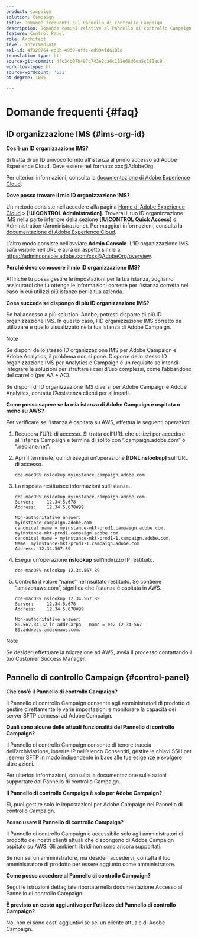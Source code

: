 ```yaml
---
product: campaign
solution: Campaign
title: Domande frequenti sul Pannello di controllo Campaign
description: Domande comuni relative al Pannello di controllo Campaign
feature: Control Panel
role: Architect
level: Intermediate
exl-id: 4f329764-ed8b-4939-affc-ed994fd6101d
translation-type: ht
source-git-commit: 4fc34b07b497c743e2ca6c182e68d6ea5c180ac9
workflow-type: ht
source-wordcount: '631'
ht-degree: 100%

---
```


# Domande frequenti {#faq}

## ID organizzazione IMS {#ims-org-id}

**Cos’è un ID organizzazione IMS?**

Si tratta di un ID univoco fornito all’istanza al primo accesso ad Adobe Experience Cloud. Deve essere nel formato: xxx@AdobeOrg.

Per ulteriori informazioni, consulta la [documentazione di Adobe Experience Cloud](https://marketing.adobe.com/resources/help/it_IT/mcloud/organizations.html).

**Dove posso trovare il mio ID organizzazione IMS?**

Un metodo consiste nell’accedere alla pagina [Home di Adobe Experience Cloud](https://experiencecloud.adobe.com/) > **[!UICONTROL Administration]**. Troverai il tuo ID organizzazione IMS nella parte inferiore della sezione **[!UICONTROL Quick Access]** di Administration (Amministrazione). Per maggiori informazioni, consulta la [documentazione di Adobe Experience Cloud](https://marketing.adobe.com/resources/help/it_IT/mcloud/organizations.html).

L’altro modo consiste nell’avviare **Admin Console**. L’ID organizzazione IMS sarà visibile nell’URL e avrà un aspetto simile a: https://adminconsole.adobe.com/xxx@AdobeOrg/overview.

**Perché devo conoscere il mio ID organizzazione IMS?**

Affinché tu possa gestire le impostazioni per la tua istanza, vogliamo assicurarci che tu ottenga le informazioni corrette per l’istanza corretta nel caso in cui utilizzi più istanze per la tua azienda.

**Cosa succede se dispongo di più ID organizzazione IMS?**

Se hai accesso a più soluzioni Adobe, potresti disporre di più ID organizzazione IMS. In questo caso, l’ID organizzazione IMS corretto da utilizzare è quello visualizzato nella tua istanza di Adobe Campaign.

>[!NOTE]
>
>Se disponi dello stesso ID organizzazione IMS per Adobe Campaign e Adobe Analytics, il problema non si pone. Disporre dello stesso ID organizzazione IMS per Analytics e Campaign è un requisito se intendi integrare le soluzioni per sfruttare i casi d’uso complessi, come l’abbandono del carrello (per AA + AC).
>
>Se disponi di ID organizzazione IMS diversi per Adobe Campaign e Adobe Analytics, contatta l’Assistenza clienti per allinearli.

**Come posso sapere se la mia istanza di Adobe Campaign è ospitata o meno su AWS?**

Per verificare se l’istanza è ospitata su AWS, effettua le seguenti operazioni:

1. Recupera l’URL di accesso. Si tratta dell’URL che utilizzi per accedere all’istanza Campaign e termina di solito con “.campaign.adobe.com” o “.neolane.net”.
1. Apri il terminale, quindi esegui un’operazione **[!DNL nslookup]** sull’URL di accesso.

   `doe-macOS% nslookup myinstance.campaign.adobe.com`

1. La risposta restituisce informazioni sull’istanza.

   ```
   doe-macOS% nslookup myinstance.campaign.adobe.com
   Server:     12.34.5.678
   Address:    12.34.5.678#99
   
   Non-authoritative answer:
   myinstance.campaign.adobe.com
   canonical name = myinstance-mkt-prod1.campaign.adobe.com.
   myinstance-mkt-prod1.campaign.adobe.com
   canonical name = myinstance-mkt-prod1-1.campaign.adobe.com.
   Name: myinstance-mkt-prod1-1.campaign.adobe.com
   Address: 12.34.567.89
   ```

1. Esegui un’operazione **nslookup** sull’indirizzo IP restituito.

   `doe-macOS% nslookup 12.34.567.89`

1. Controlla il valore “name” nel risultato restituito. Se contiene “amazonaws.com”, significa che l’istanza è ospitata in AWS.

   ```
   doe-macOS% nslookup 12.34.567.89
   Server:     12.34.5.678
   Address:    12.34.5.678#99
   
   Non-authoritative answer:
   89.567.34.12.in-addr.arpa   name = ec2-12-34-567-89.address.amazonaws.com.
   ```

>[!NOTE]
>
>Se desideri effettuare la migrazione ad AWS, avvia il processo contattando il tuo Customer Success Manager.

## Pannello di controllo Campaign {#control-panel}

**Che cos’è il Pannello di controllo Campaign?**

Il Pannello di controllo Campaign consente agli amministratori di prodotto di gestire direttamente le varie impostazioni e monitorare la capacità dei server SFTP connessi ad Adobe Campaign.

**Quali sono alcune delle attuali funzionalità del Pannello di controllo Campaign?**

Il Pannello di controllo Campaign consente di tenere traccia dell’archiviazione, inserire IP nell’elenco Consentiti, gestire le chiavi SSH per i server SFTP in modo indipendente in base alle tue esigenze e svolgere altre azioni.

Per ulteriori informazioni, consulta la documentazione sulle azioni supportate dal Pannello di controllo Campaign.

**Il Pannello di controllo Campaign è solo per Adobe Campaign?**

Sì, puoi gestire solo le impostazioni per Adobe Campaign nel Pannello di controllo Campaign.

**Posso usare il Pannello di controllo Campaign?**

Il Pannello di controllo Campaign è accessibile solo agli amministratori di prodotto dei nostri clienti attuali che dispongono di Adobe Campaign ospitato su AWS. Gli ambienti ibridi non sono ancora supportati.

Se non sei un amministratore, ma desideri accedervi, contatta il tuo amministratore di prodotto per essere aggiunto come amministratore.

**Come posso accedere al Pannello di controllo Campaign?**

Segui le istruzioni dettagliate riportate nella documentazione Accesso al Pannello di controllo Campaign.

**È previsto un costo aggiuntivo per l’utilizzo del Pannello di controllo Campaign?**

No, non ci sono costi aggiuntivi se sei un cliente attuale di Adobe Campaign.
